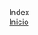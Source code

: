 
<!DOCTYPE html>
<html>
  <head>
    <tittle>Index</tittle>
    <meta charset="utf-8">
  </head>
  <body>
  <div>
      <a href="html/inicio.htlm"> Inicio</a>
    
  </div> 
  </body>
</html>

